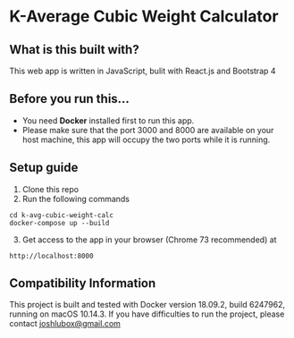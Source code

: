 # K-Average Cubic Weight Calculator

## What is this built with?
This web app is written in JavaScript, bulit with React.js and Bootstrap 4

## Before you run this...
- You need __Docker__ installed first to run this app.
- Please make sure that the port 3000 and 8000 are available on your host machine, this app will occupy the two ports while it is running. 

## Setup guide
1. Clone this repo
2. Run the following commands
```
cd k-avg-cubic-weight-calc
docker-compose up --build
```
3. Get access to the app in your browser (Chrome 73 recommended) at
```
http://localhost:8000
```

## Compatibility Information
This project is built and tested with Docker version 18.09.2, build 6247962, running on macOS 10.14.3. If you have difficulties to run the project, please contact joshlubox@gmail.com
